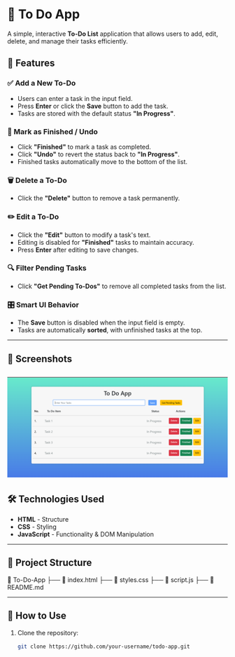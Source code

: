 # 📝 To Do App  

A simple, interactive **To-Do List** application that allows users to add, edit, delete, and manage their tasks efficiently.  

## 🚀 Features  

### ✅ Add a New To-Do  
- Users can enter a task in the input field.  
- Press **Enter** or click the **Save** button to add the task.  
- Tasks are stored with the default status **"In Progress"**.  

### 🎯 Mark as Finished / Undo  
- Click **"Finished"** to mark a task as completed.  
- Click **"Undo"** to revert the status back to **"In Progress"**.  
- Finished tasks automatically move to the bottom of the list.  

### 🗑️ Delete a To-Do  
- Click the **"Delete"** button to remove a task permanently.  

### ✏️ Edit a To-Do  
- Click the **"Edit"** button to modify a task's text.  
- Editing is disabled for **"Finished"** tasks to maintain accuracy.  
- Press **Enter** after editing to save changes.  

### 🔍 Filter Pending Tasks  
- Click **"Get Pending To-Dos"** to remove all completed tasks from the list.  

### 🎛️ Smart UI Behavior  
- The **Save** button is disabled when the input field is empty.  
- Tasks are automatically **sorted**, with unfinished tasks at the top.  

---

## 📸 Screenshots  
![Homepage](https://github.com/hemant-kushwaha/To-Do-App/blob/main/Homepage.png)
---

## 🛠️ Technologies Used  
- **HTML** - Structure  
- **CSS** - Styling  
- **JavaScript** - Functionality & DOM Manipulation  

---

## 📂 Project Structure  
📁 To-Do-App
├── 📜 index.html
├── 📜 styles.css
├── 📜 script.js
├── 📜 README.md


---

## 🎯 How to Use  
1. Clone the repository:  
   ```bash
   git clone https://github.com/your-username/todo-app.git


